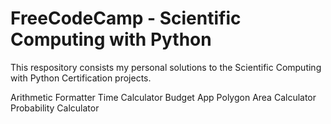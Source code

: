 # FreeCodeCamp - Scientific Computing with Python

This respository consists my personal solutions to the Scientific Computing with Python Certification projects.

Arithmetic Formatter 
Time Calculator 
Budget App 
Polygon Area Calculator 
Probability Calculator

